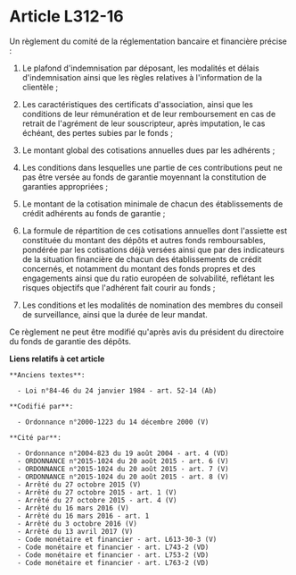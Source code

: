 # Article L312-16

Un règlement du comité de la réglementation bancaire et financière précise :

1. Le plafond d'indemnisation par déposant, les modalités et délais d'indemnisation ainsi que les règles relatives à
l'information de la clientèle ;

2. Les caractéristiques des certificats d'association, ainsi que les conditions de leur rémunération et de leur remboursement
en cas de retrait de l'agrément de leur souscripteur, après imputation, le cas échéant, des pertes subies par le fonds ;

3. Le montant global des cotisations annuelles dues par les adhérents ;

4. Les conditions dans lesquelles une partie de ces contributions peut ne pas être versée au fonds de garantie moyennant la
constitution de garanties appropriées ;

5. Le montant de la cotisation minimale de chacun des établissements de crédit adhérents au fonds de garantie ;

6. La formule de répartition de ces cotisations annuelles dont l'assiette est constituée du montant des dépôts et autres
fonds remboursables, pondérée par les cotisations déjà versées ainsi que par des indicateurs de la situation financière de
chacun des établissements de crédit concernés, et notamment du montant des fonds propres et des engagements ainsi que du
ratio européen de solvabilité, reflétant les risques objectifs que l'adhérent fait courir au fonds ;

7. Les conditions et les modalités de nomination des membres du conseil de surveillance, ainsi que la durée de leur mandat.

Ce règlement ne peut être modifié qu'après avis du président du directoire du fonds de garantie des dépôts.

**Liens relatifs à cet article**

	**Anciens textes**:

	  - Loi n°84-46 du 24 janvier 1984 - art. 52-14 (Ab)

	**Codifié par**:

	  - Ordonnance n°2000-1223 du 14 décembre 2000 (V)

	**Cité par**:

	  - Ordonnance n°2004-823 du 19 août 2004 - art. 4 (VD)
	  - ORDONNANCE n°2015-1024 du 20 août 2015 - art. 6 (V)
	  - ORDONNANCE n°2015-1024 du 20 août 2015 - art. 7 (V)
	  - ORDONNANCE n°2015-1024 du 20 août 2015 - art. 8 (V)
	  - Arrêté du 27 octobre 2015 (V)
	  - Arrêté du 27 octobre 2015 - art. 1 (V)
	  - Arrêté du 27 octobre 2015 - art. 4 (V)
	  - Arrêté du 16 mars 2016 (V)
	  - Arrêté du 16 mars 2016 - art. 1
	  - Arrêté du 3 octobre 2016 (V)
	  - Arrêté du 13 avril 2017 (V)
	  - Code monétaire et financier - art. L613-30-3 (V)
	  - Code monétaire et financier - art. L743-2 (VD)
	  - Code monétaire et financier - art. L753-2 (VD)
	  - Code monétaire et financier - art. L763-2 (VD)

